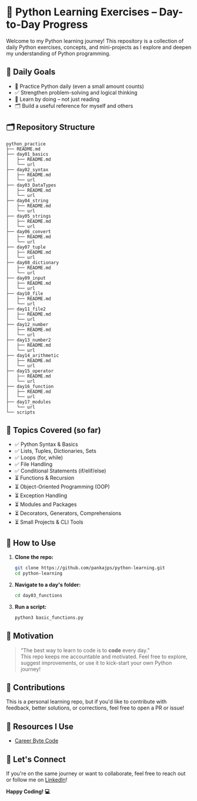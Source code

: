 # 🐍 Python Learning Exercises – Day-to-Day Progress

Welcome to my Python learning journey!
This repository is a collection of daily Python exercises, concepts, and mini-projects as I explore and deepen my understanding of Python programming.


## 📅 Daily Goals

- 🔁 Practice Python daily (even a small amount counts)
- ✅ Strengthen problem-solving and logical thinking
- 🧠 Learn by doing – not just reading
- 🗂️ Build a useful reference for myself and others


## 🗂️ Repository Structure

```
python_practice
├── README.md
├── day01_basics
│   ├── README.md
│   └── url
├── day02_syntax
│   ├── README.md
│   └── url
├── day03_DataTypes
│   ├── README.md
│   └── url
├── day04_string
│   ├── README.md
│   └── url
├── day05_strings
│   ├── README.md
│   └── url
├── day06_convert
│   ├── README.md
│   └── url
├── day07_tuple
│   ├── README.md
│   └── url
├── day08_dictionary
│   ├── README.md
│   └── url
├── day09_input
│   ├── README.md
│   └── url
├── day10_file
│   ├── README.md
│   └── url
├── day11_file2
│   ├── README.md
│   └── url
├── day12_number
│   ├── README.md
│   └── url
├── day13_number2
│   ├── README.md
│   └── url
├── day14_arithmetic
│   ├── README.md
│   └── url
├── day15_operator
│   ├── README.md
│   └── url
├── day16_function
│   ├── README.md
│   └── url
├── day17_modules
│   └── url
└── scripts

```

## 🧬 Topics Covered (so far)

- ✅ Python Syntax & Basics  
- ✅ Lists, Tuples, Dictionaries, Sets  
- ✅ Loops (for, while)  
- ✅ File Handling  
- ✅ Conditional Statements (if/elif/else)  
- ⏳ Functions & Recursion  
- ⏳ Object-Oriented Programming (OOP)  
- ⏳ Exception Handling  
- ⏳ Modules and Packages  
- ⏳ Decorators, Generators, Comprehensions  
- ⏳ Small Projects & CLI Tools


## 📖 How to Use

1. **Clone the repo:**
   ```bash
   git clone https://github.com/pankajps/python-learning.git
   cd python-learning
   ```

2. **Navigate to a day's folder:**
   ```bash
   cd day03_functions
   ```

3. **Run a script:**
   ```bash
   python3 basic_functions.py
   ```


## 🎯 Motivation

> “The best way to learn to code is to **code** every day.”  
This repo keeps me accountable and motivated. Feel free to explore, suggest improvements, or use it to kick-start your own Python journey!


## 🤝 Contributions

This is a personal learning repo, but if you'd like to contribute with feedback, better solutions, or corrections, feel free to open a PR or issue!


## 📌 Resources I Use

- [Career Byte Code](https://careerbytecode.substack.com/)


## 🌟 Let's Connect

If you're on the same journey or want to collaborate, feel free to reach out or follow me on [LinkedIn](https://www.linkedin.com/in/pankajpratapsingh)!



**Happy Coding! 💻**

